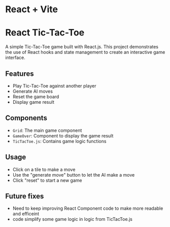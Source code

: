 # React + Vite

# React Tic-Tac-Toe

A simple Tic-Tac-Toe game built with React.js. This project demonstrates the use of React hooks and state management to create an interactive game interface.

## Features

- Play Tic-Tac-Toe against another player
- Generate AI moves
- Reset the game board
- Display game result

## Components

- `Grid`: The main game component
- `GameOver`: Component to display the game result
- `TicTacToe.js`: Contains game logic functions

## Usage

- Click on a tile to make a move
- Use the "generate move" button to let the AI make a move
- Click "reset" to start a new game

## Future fixes 

- Need to keep improving React Component code to make more readable and efficeint
- code simplify some game logic in logic from TicTacToe.js




